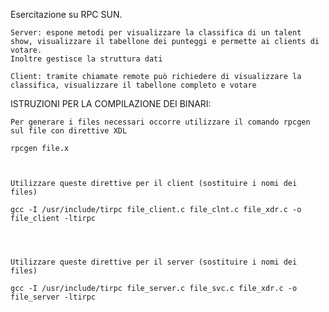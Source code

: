 Esercitazione su RPC SUN.

	Server: espone metodi per visualizzare la classifica di un talent show, visualizzare il tabellone dei punteggi e permette ai clients di votare.
	Inoltre gestisce la struttura dati

	Client: tramite chiamate remote può richiedere di visualizzare la classifica, visualizzare il tabellone completo e votare

ISTRUZIONI PER LA COMPILAZIONE DEI BINARI:

	Per generare i files necessari occorre utilizzare il comando rpcgen sul file con direttive XDL

	rpcgen file.x



	Utilizzare queste direttive per il client (sostituire i nomi dei files)

	gcc -I /usr/include/tirpc file_client.c file_clnt.c file_xdr.c -o file_client -ltirpc




	Utilizzare queste direttive per il server (sostituire i nomi dei files)

	gcc -I /usr/include/tirpc file_server.c file_svc.c file_xdr.c -o file_server -ltirpc

